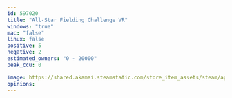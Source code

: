 ```yaml
---
id: 597020
title: "All-Star Fielding Challenge VR"
windows: "true"
mac: "false"
linux: false
positive: 5
negative: 2
estimated_owners: "0 - 20000"
peak_ccu: 0

image: https://shared.akamai.steamstatic.com/store_item_assets/steam/apps/597020/header.jpg?t=1560900175
opinions:
---
```

